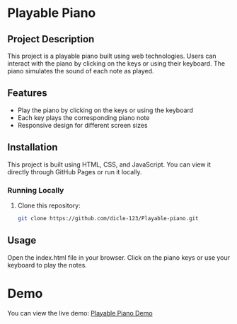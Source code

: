 # Playable Piano

## Project Description

This project is a playable piano built using web technologies. Users can interact with the piano by clicking on the keys or using their keyboard. The piano simulates the sound of each note as played.

## Features

- Play the piano by clicking on the keys or using the keyboard
- Each key plays the corresponding piano note
- Responsive design for different screen sizes

## Installation

This project is built using HTML, CSS, and JavaScript. You can view it directly through GitHub Pages or run it locally.

### Running Locally

1. Clone this repository:
   ```bash
   git clone https://github.com/dicle-123/Playable-piano.git

## Usage
Open the index.html file in your browser.
Click on the piano keys or use your keyboard to play the notes.

# Demo
You can view the live demo: [Playable Piano Demo](https://dicle-123.github.io/Playable-piano/)
